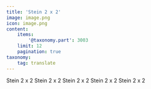 ```yaml
---
title: 'Stein 2 x 2'
image: image.png
icon: image.png
content:
    items:
        '@taxonomy.part': 3003
    limit: 12
    pagination: true
taxonomy:
    tag: translate
---
```


Stein 2 x 2
Stein 2 x 2
Stein 2 x 2
Stein 2 x 2
Stein 2 x 2
